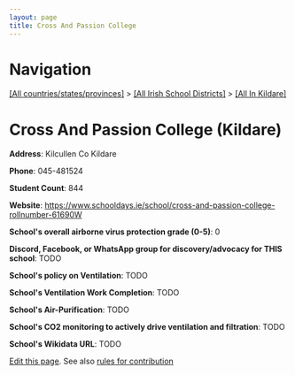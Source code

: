 ```yaml
---
layout: page
title: Cross And Passion College
---
```

# Navigation

[[All countries/states/provinces]](../../..) > [[All Irish School Districts]](../..) > [[All In Kildare]](..)

# Cross And Passion College (Kildare)

**Address**: Kilcullen Co Kildare

**Phone**: 045-481524

**Student Count**: 844

**Website**: <https://www.schooldays.ie/school/cross-and-passion-college-rollnumber-61690W>

**School's overall airborne virus protection grade (0-5)**: 0

**Discord, Facebook, or WhatsApp group for discovery/advocacy for THIS school**: TODO

**School's policy on Ventilation**: TODO

**School's Ventilation Work Completion**: TODO

**School's Air-Purification**: TODO

**School's CO2 monitoring to actively drive ventilation and filtration**: TODO

**School's Wikidata URL**: TODO


[Edit this page](https://github.com/ventilate-schools/Ireland/edit/main/./Kildare/Cross_And_Passion_College.md). See also [rules for contribution](../../../contribution-rules/)